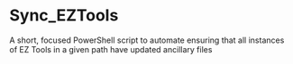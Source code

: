 # Sync_EZTools
A short, focused PowerShell script to automate ensuring that all instances of EZ Tools in a given path have updated ancillary files
